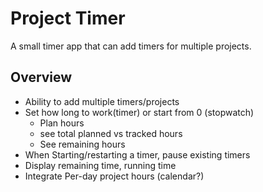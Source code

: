 # Project Timer

A small timer app that can add timers for multiple projects.

## Overview
- Ability to add multiple timers/projects
- Set how long to work(timer) or start from 0 (stopwatch)
    - Plan hours
    - see total planned vs tracked hours
    - See remaining hours
- When Starting/restarting a timer, pause existing timers
- Display remaining time, running time
- Integrate Per-day project hours (calendar?)